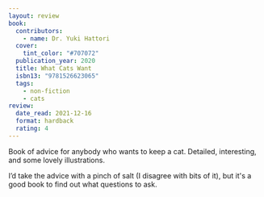 ```yaml
---
layout: review
book:
  contributors:
    - name: Dr. Yuki Hattori
  cover:
    tint_color: "#707072"
  publication_year: 2020
  title: What Cats Want
  isbn13: "9781526623065"
  tags:
    - non-fiction
    - cats
review:
  date_read: 2021-12-16
  format: hardback
  rating: 4
---
```


Book of advice for anybody who wants to keep a cat.
Detailed, interesting, and some lovely illustrations.

I’d take the advice with a pinch of salt (I disagree with bits of it), but it's a good book to find out what questions to ask.


